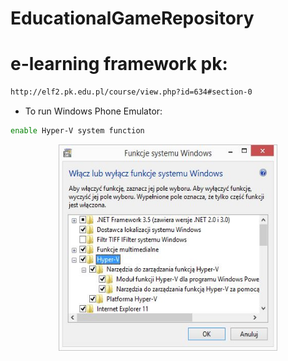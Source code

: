 # EducationalGameRepository
# e-learning framework pk:
```sh
http://elf2.pk.edu.pl/course/view.php?id=634#section-0
```
* To run Windows Phone Emulator:
```sh
enable Hyper-V system function
```
<p align="center"><img src="https://github.com/wojcikpawel/EducationalGameRepository/blob/master/Images/hyper-v.jpg" width="350px" height="330px" /></p>
